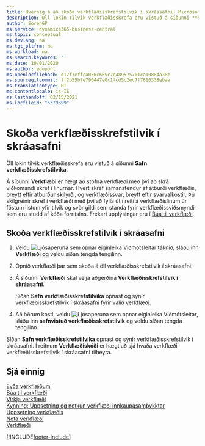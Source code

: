 ```yaml
---
title: Hvernig á að skoða verkflæðisskrefstilvik í skráasafni| Microsoft Docs
description: Öll lokin tilvik verkflæðisskrefa eru vistuð á síðunni **Safn verkflæðisskrefstilvika**.
author: SorenGP
ms.service: dynamics365-business-central
ms.topic: conceptual
ms.devlang: na
ms.tgt_pltfrm: na
ms.workload: na
ms.search.keywords: ''
ms.date: 10/01/2020
ms.author: edupont
ms.openlocfilehash: d17f7effca056c665c7c489575701ca10884a38e
ms.sourcegitcommit: ff2b55b7e790447e0c1fcd5c2ec7f7610338ebaa
ms.translationtype: HT
ms.contentlocale: is-IS
ms.lasthandoff: 02/15/2021
ms.locfileid: "5379399"
---
```

# <a name="view-archived-workflow-step-instances"></a>Skoða verkflæðisskrefstilvik í skráasafni
Öll lokin tilvik verkflæðisskrefa eru vistuð á síðunni **Safn verkflæðisskrefstilvika**.  

 Á síðunni **Verkflæði** er hægt að stofna verkflæði með því að skrá viðkomandi skref í línurnar. Hvert skref samanstendur af atburði verkflæðis, breytt eftir atburður skilyrði, og verkflæðissvar, breytt eftir svarvalkostir. Þú skilgreinir skref í verkflæði með því að fylla út í reiti á verkflæðislínum úr föstum listum yfir tilvik og svör gildi sem standa fyrir verkflæðissviðsmyndir sem eru studd af kóða forritsins. Frekari upplýsingar eru í [Búa til verkflæði](across-how-to-create-workflows.md).  

## <a name="to-view-archived-workflow-step-instances"></a>Skoða verkflæðisskrefstilvik í skráasafni  
1.  Veldu ![Ljósaperuna sem opnar eiginleika Viðmótsleitar](media/ui-search/search_small.png "Segðu mér hvað þú vilt gera") táknið, sláðu inn **Verkflæði** og veldu síðan tengda tengilinn.  
2.  Opnið verkflæði þar sem skoða á öll verkflæðisskrefstilvik í skráasafni.  
3.  Á síðunni **Verkflæði** skal velja aðgerðina **Verkflæðisskrefstilvik í skráasafni**.  

    Síðan **Safn verkflæðisskrefstilvika** opnast og sýnir verkflæðisskrefstilvik í skráasafni fyrir valið verkflæði.  
4.  Að öðrum kosti, veldu ![Ljósaperuna sem opnar eiginleika Viðmótsleitar](media/ui-search/search_small.png "Segðu mér hvað þú vilt gera"), sláðu inn **safnvistuð verkflæðisskrefstilvik** og veldu síðan tengda tengilinn.  

Síðan **Safn verkflæðisskrefstilvika** opnast og sýnir verkflæðisskrefstilvik í skráasafni. Í reitnum **Verkflæðiskóði** er hægt að sjá hvaða verkflæði verkflæðisskrefstilvik í skráasafni tilheyra.  

## <a name="see-also"></a>Sjá einnig  
 [Eyða verkflæðum](across-how-to-delete-workflows.md)   
 [Búa til verkflæði](across-how-to-create-workflows.md)   
 [Virkja verkflæði](across-how-to-enable-workflows.md)   
 [Kynning: Uppsetning og notkun verkflæði innkaupasamþykktar](walkthrough-setting-up-and-using-a-purchase-approval-workflow.md)   
 [Uppsetning verkflæðis](across-set-up-workflows.md)   
 [Nota verkflæði](across-use-workflows.md)   
 [Verkflæði](across-workflow.md)


[!INCLUDE[footer-include](includes/footer-banner.md)]